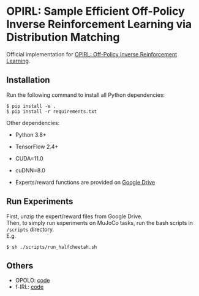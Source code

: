 # OPIRL: Sample  Efficient Off-Policy Inverse  Reinforcement  Learning  via Distribution  Matching

Official implementation for [OPIRL: Off-Policy Inverse Reinforcement Learning](https://arxiv.org/abs/2109.04307).

## Installation

Run the following command to install all Python dependencies:
```
$ pip install -e .
$ pip install -r requirements.txt
```

Other dependencies:
- Python 3.8+
- TensorFlow 2.4+
- CUDA=11.0
- cuDNN=8.0

- Experts/reward functions are provided on [Google Drive](https://drive.google.com/file/d/1Hq5Iu8oMvA9bx_fvrUmburtevjLFhKit/view?usp=sharing)

## Run Experiments

First, unzip the expert/reward files from Google Drive.  
Then, to simply run experiments on MuJoCo tasks, run the bash scripts in `/scripts` directory.   
E.g.
```
$ sh ./scripts/run_halfcheetah.sh
```

## Others

- OPOLO: [code](https://github.com/illidanlab/opolo-code)
- f-IRL: [code](https://github.com/twni2016/f-IRL)
